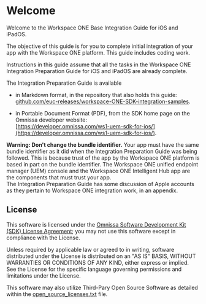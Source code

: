 # Welcome
Welcome to the Workspace ONE Base Integration Guide for iOS and iPadOS.

The objective of this guide is for you to complete initial integration of your
app with the Workspace ONE platform. This guide includes coding work.

Instructions in this guide assume that all the tasks in the Workspace ONE
Integration Preparation Guide for iOS and iPadOS are already complete.

The Integration Preparation Guide is available

-   in Markdown format, in the repository that also holds this guide:  
    [github.com/euc-releases/workspace-ONE-SDK-integration-samples](https://github.com/euc-releases/workspace-ONE-SDK-integration-samples).

-   in Portable Document Format (PDF), from the SDK home page on the Omnissa
    developer website:  
    [https://developer.omnissa.com/ws1-uem-sdk-for-ios/](https://developer.omnissa.com/ws1-uem-sdk-for-ios/).

**Warning: Don't change the bundle identifier.** Your app must have the same
bundle identifier as it did when the Integration Preparation Guide was being
followed. This is because trust of the app by the Workspace ONE platform is
based in part on the bundle identifier. The Workspace ONE unified endpoint
manager (UEM) console and the Workspace ONE Intelligent Hub app are the
components that must trust your app.  
The Integration Preparation Guide has some discussion of Apple accounts as they
pertain to Workspace ONE integration work, in an appendix.

## License

This software is licensed under the [Omnissa Software Development Kit (SDK) License Agreement](https://static.omnissa.com/sites/default/files/omnissa-sdk-agreement.pdf); you may not use this software except in compliance with the License.

Unless required by applicable law or agreed to in writing, software distributed under the License is distributed on an "AS IS" BASIS, WITHOUT WARRANTIES OR CONDITIONS OF ANY KIND, either express or implied. See the License for the specific language governing permissions and limitations under the License.

This software may also utilize Third-Pary Open Source Software as detailed within the [open_source_licenses.txt](open_source_licenses.txt) file.
